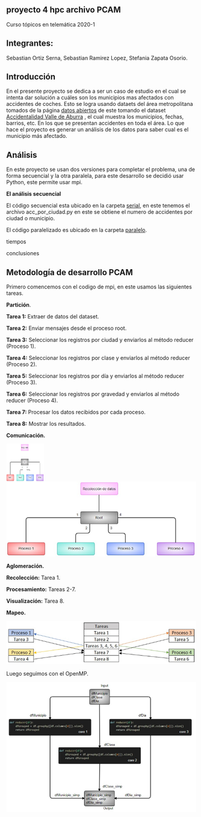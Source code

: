 

## proyecto 4 hpc archivo PCAM

Curso tópicos en telemática 2020-1 

## Integrantes: 

Sebastian Ortiz Serna, Sebastian Ramirez Lopez, Stefania Zapata Osorio. 


## Introducción

En el presente proyecto se dedica a ser un caso de estudio en el cual se intenta dar solución a cuáles son los municipios mas afectados con accidentes de coches.  Esto se logra usando dataets del área metropolitana tomados de la página [datos abiertos](https://datosabiertos.metropol.gov.co/search/type/dataset)
de este tomando el dataset [Accidentalidad Valle de Aburra](https://datosabiertos.metropol.gov.co/dataset/accidentalidad-valle-de-aburrá) , el cual muestra los municipios, fechas, barrios, etc. En los que se presentan accidentes en toda el área.  Lo que hace el proyecto es generar un análisis de los datos para saber cual es el municipio más afectado. 

## Análisis 

En este proyecto se usan dos versiones para completar el problema, una de forma secuencial y la otra paralela, para este desarrollo se decidió usar Python, este permite usar mpi. 

**El análisis secuencial**

El código secuencial esta ubicado en la carpeta [serial](https://github.com/sortizs/pr4-hpc/tree/master/serial), en este tenemos el archivo acc_por_ciudad.py en este se obtiene el numero de accidentes por ciudad o municipio.  

El código paralelizado  es ubicado en la carpeta [paralelo](https://github.com/sortizs/pr4-hpc/tree/master/paralelo).  


tiempos 

conclusiones


## Metodología de desarrollo PCAM

Primero comencemos con el codigo de mpi, en este usamos las siguientes tareas. 

**Partición**.

**Tarea 1:** Extraer de datos del dataset.

**Tarea 2:** Enviar mensajes desde el proceso root.

**Tarea 3:** Seleccionar los registros por ciudad y enviarlos al método reducer (Proceso 1).

**Tarea 4:** Seleccionar los registros por clase y enviarlos al método reducer (Proceso 2).

**Tarea 5:** Seleccionar los registros por día y enviarlos al método reducer (Proceso 3).

**Tarea 6:** Seleccionar los registros por gravedad y enviarlos al método reducer (Proceso 4).

**Tarea 7:** Procesar los datos recibidos por cada proceso.

**Tarea 8:** Mostrar los resultados.

**Comunicación.**

<img align="left" width="100" height="100" src="https://github.com/sortizs/pr4-hpc/blob/master/images/diagrama-mpi.jpg?raw=true">

![alt text](https://github.com/sortizs/pr4-hpc/blob/master/images/diagrama-mpi.jpg?raw=true)

**Aglomeración.**

**Recolección:** Tarea 1.

**Procesamiento:** Tareas 2-7.

**Visualización:** Tarea 8.

**Mapeo.**

![alt text](https://github.com/sortizs/pr4-hpc/blob/master/images/mapeo-mpi.jpg?raw=true)



Luego seguimos con el OpenMP.

![alt text](https://github.com/sortizs/pr4-hpc/blob/master/images/diagrama-omp.jpeg?raw=true)
